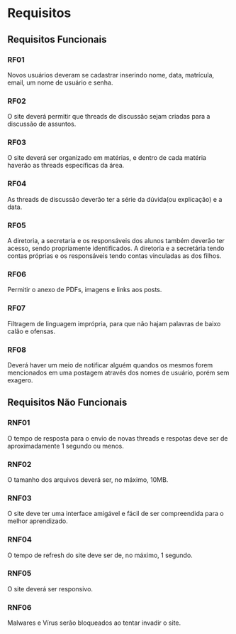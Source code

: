 # Requisitos

## Requisitos Funcionais

### RF01
  Novos usuários deveram se cadastrar inserindo nome, data, matrícula, email, um nome de usuário e senha.

### RF02
  O site deverá permitir que threads de discussão sejam criadas para a discussão de assuntos.

### RF03
  O site deverá ser organizado em matérias, e dentro de cada matéria haverão as threads específicas da área.

### RF04
  As threads de discussão deverão ter a série da dúvida(ou explicação) e a data.

### RF05
  A diretoria, a secretaria e os responsáveis dos alunos também deverão ter acesso, sendo propriamente identificados. A diretoria e a secretária tendo contas próprias e os responsáveis tendo contas vinculadas as dos filhos.

### RF06
  Permitir o anexo de PDFs, imagens e links aos posts.

### RF07
  Filtragem de linguagem imprópria, para que não hajam palavras de baixo calão e ofensas.

### RF08
  Deverá haver um meio de notificar alguém quandos os mesmos forem mencionados em uma postagem através dos nomes de usuário, porém sem exagero.

## Requisitos Não Funcionais

### RNF01
  O tempo de resposta para o envio de novas threads e respotas deve ser de aproximadamente 1 segundo ou menos.

### RNF02
  O tamanho dos arquivos deverá ser, no máximo, 10MB.

### RNF03
  O site deve ter uma interface amigável e fácil de ser compreendida para o melhor aprendizado.

### RNF04
  O tempo de refresh do site deve ser de, no máximo, 1 segundo.

### RNF05
  O site deverá ser responsivo.

### RNF06
  Malwares e Vírus serão bloqueados ao tentar invadir o site.
